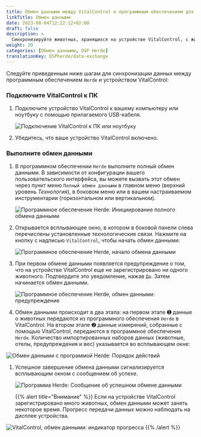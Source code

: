 ```yaml
---
title: Обмен данными между VitalControl и программным обеспечением для управления стадом Herde
linkTitle: Обмен данными
date: 2023-08-04T12:22:12+02:00
draft: false
description: >
  Синхронизируйте животных, хранящихся на устройстве VitalControl, с животными, управляемыми программным обеспечением *Herde*, и передавайте измеренные значения, записанные с помощью устройства VitalControl, в программное обеспечение *Herde*.
weight: 20
categories: [Обмен данными, DSP Herde]
translationKey: DSPherde/data-exchange
---
```

Следуйте приведенным ниже шагам для синхронизации данных между программным обеспечением `Herde` и устройством VitalControl:

### Подключите VitalControl к ПК

1. Подключите устройство VitalControl к вашему компьютеру или ноутбуку с помощью прилагаемого USB-кабеля.

   ![Подключение VitalControl к ПК или ноутбуку](/images/synchronisation/connect-to-pc.svg "Подключение VitalControl к ПК")

1. Убедитесь, что ваше устройство VitalControl включено.

### Выполните обмен данными

1. В программном обеспечении `Herde` выполните полный обмен данными. В зависимости от конфигурации вашего пользовательского интерфейса, вы можете вызвать этот обмен через пункт меню `Полный обмен данными` в главном меню (верхний уровень _Технология_), в боковом меню или в вашем настраиваемом инструментарии (горизонтальном или вертикальном).

   ![Программное обеспечение Herde: Инициирование полного обмена данными](../screenshots/data-exchange.png "Herde: Инициирование обмена данными")

1. Открывается всплывающее окно, в котором в боковой панели слева перечислены установленные технологические связи. Нажмите на кнопку с надписью `VitalControl`, чтобы начать обмен данными:

   ![Программное обеспечение Herde, начало обмена данными](../screenshots/start-transfer.png "Herde: Начало обмена данными")

1. При первом обмене данными появляется предупреждение о том, что на устройстве VitalControl еще не зарегистрировано ни одного животного. Подтвердите это уведомление, нажав `Да`. Затем начинается обмен данными.

   ![Программное обеспечение Herde, обмен данными: предупреждение](../screenshots/warning.png "Обмен данными: предупреждение")

1. Обмен данными происходит в два этапа: на первом этапе ➊ данные о животных передаются из программного обеспечения `Herde` в VitalControl. На втором этапе ➋ данные измерений, собранные с помощью VitalControl, передаются в программное обеспечение `Herde`. Количество импортированных наборов данных (животные, отелы, предупреждения и вес) указывается во всплывающем окне:

![Обмен данными с программой Herde: Порядок действий](../screenshots/data-transfer.png "Обмен данными: Порядок действий")

1. Успешное завершение обмена данными сигнализируется всплывающим окном с сообщением об успехе.

   ![Программа Herde: Сообщение об успешном обмене данными](../screenshots/success-message.png "Herde: Сообщение об успешном обмене данными")

    {{% alert title="Внимание" %}}
Если на устройстве VitalControl зарегистрировано много животных, обмен данными может занять некоторое время. Прогресс передачи данных можно наблюдать на дисплее устройства.

![VitalControl, обмен данными: индикатор прогресса](../../vcsynchronizer/images/import-animals/data-transfer.png "VitalControl: индикатор прогресса обмена данными")
    {{% /alert %}}
